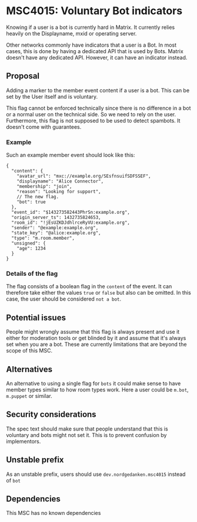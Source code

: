 # MSC4015: Voluntary Bot indicators

Knowing if a user is a bot is currently hard in Matrix. It currently relies heavily on the Displayname,
mxid or operating server.

Other networks commonly have indicators that a user is a Bot. In most cases, this is done by having
a dedicated API that is used by Bots. Matrix doesn't have any dedicated API. However, it can have
an indicator instead.


## Proposal

Adding a marker to the member event content if a user is a bot. This can be set by the User itself
and is voluntary.

This flag cannot be enforced technically since there is no difference in a bot or a normal user on
the technical side. So we need to rely on the user. Furthermore, this flag is not supposed to be used
to detect spambots. It doesn't come with guarantees.

### Example

Such an example member event should look like this:

```json5
{
  "content": {
    "avatar_url": "mxc://example.org/SEsfnsuifSDFSSEF",
    "displayname": "Alice Connector",
    "membership": "join",
    "reason": "Looking for support",
    // The new flag.
    "bot": true
  },
  "event_id": "$143273582443PhrSn:example.org",
  "origin_server_ts": 1432735824653,
  "room_id": "!jEsUZKDJdhlrceRyVU:example.org",
  "sender": "@example:example.org",
  "state_key": "@alice:example.org",
  "type": "m.room.member",
  "unsigned": {
    "age": 1234
  }
}
```

### Details of the flag

The flag consists of a boolean flag in the `content` of the event. It can therefore take either
the values `true` or `false` but also can be omitted. In this case, the user should be considered
`not a bot`.

## Potential issues

People might wrongly assume that this flag is always present and use it either for moderation tools
or get blinded by it and assume that it's always set when you are a bot.
These are currently limitations that are beyond the scope of this MSC.


## Alternatives

An alternative to using a single flag for `bots` it could make sense to have member types similar to
how room types work. Here a user could be `m.bot`, `m.puppet` or similar.


## Security considerations

The spec text should make sure that people understand that this is voluntary and bots might not set it.
This is to prevent confusion by implementors.

## Unstable prefix

As an unstable prefix, users should use `dev.nordgedanken.msc4015` instead of `bot`

## Dependencies

This MSC has no known dependencies
